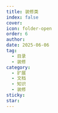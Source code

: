 ```yaml
---
title: 装修类
index: false
cover: 
icon: folder-open
order: 6
author: 
date: 2025-06-06
tag:
  - 目录
  - 装修
category:
  - 扩展
  - 文档
  - 知识
  - 装修
sticky: 
star: 
---
```


<Catalog />
